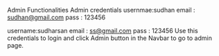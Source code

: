 Admin Functionalities
Admin credentials
usernmae:sudhan
email : sudhan@gmail.com
pass : 123456

username:sudharsan
email : ss@gmail.com
pass : 123456
Use this credentials to login and click Admin button in the Navbar to go to admin page.
